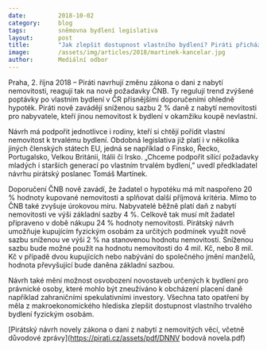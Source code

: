 ```yaml
---
date:         2018-10-02
category:     blog
tags:         sněmovna bydlení legislativa
layout:       post
title:        "Jak zlepšit dostupnost vlastního bydlení? Piráti přichází s řešením"
image:        /assets/img/articles/2018/martinek-kancelar.jpg
author:       Mediální odbor
---
```


Praha, 2. října 2018 – Piráti navrhují změnu zákona o dani z nabytí nemovitosti, reagují tak na nové požadavky ČNB. Ty regulují trend zvýšené poptávky po vlastním bydlení v ČR přísnějšími doporučeními ohledně hypoték. Piráti nově zavádějí sníženou sazbu 2 % daně z nabytí nemovitosti pro nabyvatele, kteří jinou nemovitost k bydlení v okamžiku koupě nevlastní. 

Návrh má podpořit jednotlivce i rodiny, kteří si chtějí pořídit vlastní nemovitost k trvalému bydlení. Obdobná legislativa již platí i v několika jiných členských státech EU, jedná se například o Finsko, Řecko, Portugalsko, Velkou Británii, Itálii či Irsko. „Chceme podpořit sílící požadavky mladých i starších generací po vlastním trvalém bydlení,” uvedl předkladatel návrhu pirátský poslanec Tomáš Martínek.

Doporučení ČNB nově zavádí, že žadatel o hypotéku má mít naspořeno 20 % hodnoty kupované nemovitosti a splňovat další příjmová kritéria. Mimo to ČNB také zvyšuje úrokovou míru. Nabyvatelé běžně platí daň z nabytí nemovitosti ve výši základní sazby 4 %. Celkově tak musí mít žadatel připraveno v době nákupu 24 % hodnoty nemovitosti. Pirátský návrh umožňuje kupujícím fyzickým osobám za určitých podmínek využít nově sazbu sníženou ve výši 2 % na stanovenou hodnotu nemovitosti. Sníženou sazbu bude možné použít na hodnotu nemovitosti do 4 mil. Kč, nebo 8 mil. Kč v případě dvou kupujících nebo nabývání do společného jmění manželů, hodnota převyšující bude daněna základní sazbou.

Návrh také mění možnost osvobození novostaveb určených k bydlení pro právnické osoby, které mohlo být zneužíváno k obcházení placení daně například zahraničními spekulativními investory. Všechna tato opatření by měla z makroekonomického hlediska zlepšit dostupnost vlastního trvalého bydlení fyzickým osobám.

[Pirátský návrh novely zákona o dani z nabytí z nemovitých věcí, včetně důvodové zprávy](https://pirati.cz/assets/pdf/DNNV bodová novela.pdf)
